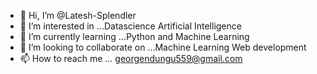 - 👋 Hi, I’m @Latesh-Splendler
- 👀 I’m interested in ...Datascience Artificial Intelligence
- 🌱 I’m currently learning ...Python and Machine Learning
- 💞️ I’m looking to collaborate on ...Machine Learning Web development
- 📫 How to reach me ... georgendungu559@gmail.com

<!---
Latesh-Splendler/Latesh-Splendler is a ✨ special ✨ repository because its `README.md` (this file) appears on your GitHub profile.
You can click the Preview link to take a look at your changes.
--->
